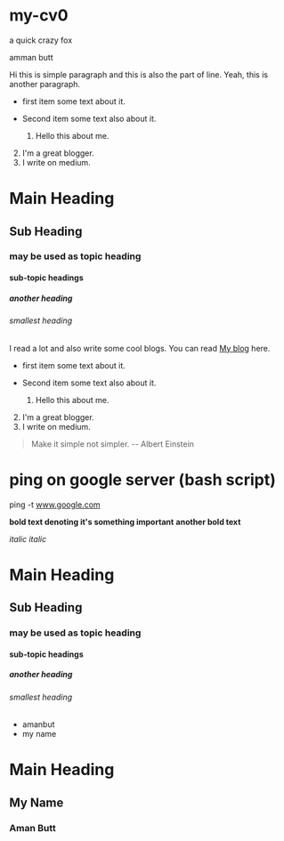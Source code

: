 # my-cv0
a quick crazy fox 

amman butt

Hi this is simple paragraph
and this is also the part of line.
Yeah, this is another paragraph.


- first item
  some text about it.
- Second item
  some text also about it.

  1. Hello this about me.
2. I'm a great blogger.
3. I write on medium.

# Main Heading 
## Sub Heading
### may be used as topic heading
#### sub-topic headings
##### another heading
###### smallest heading

I read a lot and also write some cool blogs. You can read [My blog](https://medium.com/itsjzt) here.

- first item
  some text about it.
- Second item
  some text also about it.

  1. Hello this about me.
2. I'm a great blogger.
3. I write on medium.
  
  > Make it simple not simpler.  -- Albert Einstein

  # ping on google server (bash script)
ping -t www.google.com

**bold text denoting it's something important**
__another bold text__

*italic*
_italic_

# Main Heading 
## Sub Heading
### may be used as topic heading
#### sub-topic headings
##### another heading
###### smallest heading

- amanbut
- my name 

# Main  Heading
## My Name
### Aman Butt